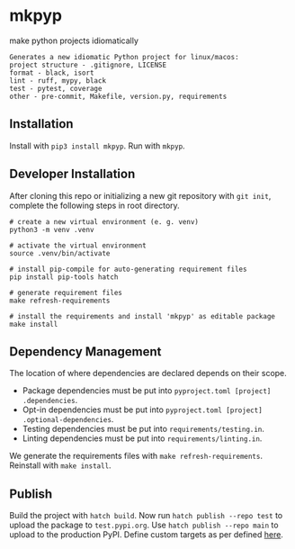 # mkpyp
make python projects idiomatically
```
Generates a new idiomatic Python project for linux/macos:
project structure - .gitignore, LICENSE
format - black, isort
lint - ruff, mypy, black
test - pytest, coverage
other - pre-commit, Makefile, version.py, requirements
```

## Installation
Install with `pip3 install mkpyp`. Run with `mkpyp`.

## Developer Installation
After cloning this repo or initializing a new git repository with `git init`, complete the following steps in root directory.
```shell
# create a new virtual environment (e. g. venv)
python3 -m venv .venv

# activate the virtual environment
source .venv/bin/activate

# install pip-compile for auto-generating requirement files
pip install pip-tools hatch

# generate requirement files
make refresh-requirements

# install the requirements and install 'mkpyp' as editable package
make install
```

## Dependency Management
The location of where dependencies are declared depends on their scope. 

- Package dependencies must be put into `pyproject.toml [project] .dependencies`.
- Opt-in dependencies must be put into `pyproject.toml [project] .optional-dependencies`.
- Testing dependencies must be put into `requirements/testing.in`.
- Linting dependencies must be put into `requirements/linting.in`.

We generate the requirements files with `make refresh-requirements`. Reinstall with `make install`.

## Publish
Build the project with `hatch build`. Now run `hatch publish --repo test` to upload the package to `test.pypi.org`. Use `hatch publish --repo main` to upload to the production PyPI. Define custom targets as per defined [here](https://hatch.pypa.io/latest/publish/#repository).  